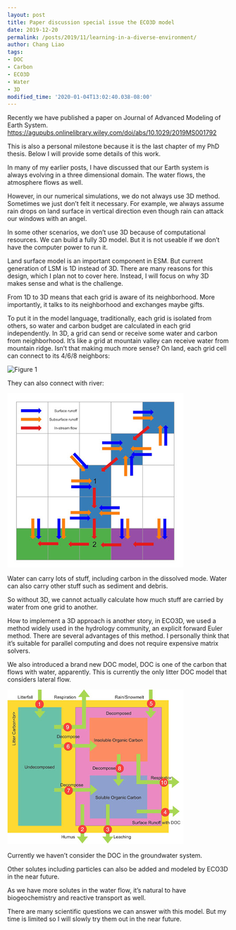 ```yaml
---
layout: post
title: Paper discussion special issue the ECO3D model
date: 2019-12-20
permalink: /posts/2019/11/learning-in-a-diverse-environment/
author: Chang Liao
tags:
- DOC
- Carbon
- ECO3D
- Water
- 3D
modified_time: '2020-01-04T13:02:40.038-08:00'
---
```

Recently we have published a paper on Journal of Advanced Modeling of Earth System.
https://agupubs.onlinelibrary.wiley.com/doi/abs/10.1029/2019MS001792

This is also a personal milestone because it is the last chapter of my PhD thesis. Below I will provide some details of this work.

In many of my earlier posts, I have discussed that our Earth system is always evolving in a three dimensional domain. The water flows, the atmosphere flows as well.

However, in our numerical simulations, we do not always use 3D method. Sometimes we just don’t felt it necessary. For example, we always assume rain drops on land surface in vertical direction even though rain can attack our windows with an angel.

In some other scenarios, we don’t use 3D because of computational resources. We can build a fully 3D model. But it is not useable if we don’t have the computer power to run it.

Land surface model is an important component in ESM. But current generation of LSM is 1D instead of 3D. There are many reasons for this design, which I plan not to cover here. Instead, I will focus on why 3D makes sense and what is the challenge.

From 1D to 3D means that each grid is aware of its neighborhood. More importantly, it talks to its neighborhood and exchanges maybe gifts.

To put it in the model language, traditionally, each grid is isolated from others, so water and carbon budget are calculated in each grid independently. In 3D, a grid can send or receive some water and carbon from neighborhood. It’s like a grid at mountain valley can receive water from mountain ridge. Isn’t that making much more sense?
On land, each grid cell can connect to its 4/6/8 neighbors:

![Figure 1](https://github.com/changliao/changliao.github.io/blob/main/_figure/flow_cascade.jpg?raw=true)


They can also connect with river:

![Figure 2](https://github.com/changliao/changliao.github.io/blob/main/_figure/land_river_interaction.jpg?raw=true)


Water can carry lots of stuff, including carbon in the dissolved mode. Water can also carry other stuff such as sediment and debris. 



So without 3D, we cannot actually calculate how much stuff are carried by water from one grid to another.

How to implement a 3D approach is another story, in ECO3D, we used a method widely used in the hydrology community, an explicit forward Euler method. There are several advantages of this method. I personally think that it’s suitable for parallel computing and does not require expensive matrix solvers.

We also introduced a brand new DOC model, DOC is one of the carbon that flows with water, apparently. This is currently the only litter DOC model that considers lateral flow.

![Figure 3](https://github.com/changliao/changliao.github.io/blob/main/_figure/litter_doc.jpg?raw=true)

Currently we haven’t consider the DOC in the groundwater system.



Other solutes including particles can also be added and modeled by ECO3D in the near future.

As we have more solutes in the water flow, it’s natural to have biogeochemistry and reactive transport as well.

There are many scientific questions we can answer with this model. But my time is limited so I will slowly try them out in the near future.




